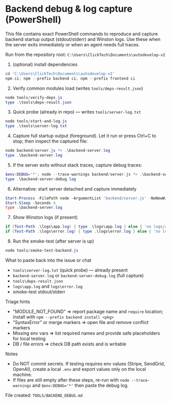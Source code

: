 # Backend debug & log capture (PowerShell)

This file contains exact PowerShell commands to reproduce and capture backend startup output (stdout/stderr) and Winston logs. Use these when the server exits immediately or when an agent needs full traces.

Run from the repository root: `C:\Users\ClickTech\Documents\autodevelop-v2`

1) (optional) install dependencies
```powershell
cd 'C:\Users\ClickTech\Documents\autodevelop-v2'
npm ci; npm --prefix backend ci; npm --prefix frontend ci
```

2) Verify common modules load (writes `tools/deps-result.json`)
```powershell
node tools/verify-deps.js
type .\tools\deps-result.json
```

3) Quick probe (already in repo) — writes `tools/server-log.txt`
```powershell
node tools/start-and-log.js
type .\tools\server-log.txt
```

4) Capture full startup output (foreground). Let it run or press Ctrl+C to stop; then inspect the captured file:
```powershell
node backend/server.js *> .\backend-server.log
type .\backend-server.log
```

5) If the server exits without stack traces, capture debug traces:
```powershell
$env:DEBUG='*'; node --trace-warnings backend/server.js *> .\backend-server-debug.log
type .\backend-server-debug.log
```

6) Alternative: start server detached and capture immediately
```powershell
Start-Process -FilePath node -ArgumentList 'backend/server.js' -NoNewWindow -RedirectStandardOutput .\backend-server.log -RedirectStandardError .\backend-server.log
Start-Sleep -Seconds 4
type .\backend-server.log
```

7) Show Winston logs (if present)
```powershell
if (Test-Path .\logs\app.log) { type .\logs\app.log } else { 'no logs/app.log' }
if (Test-Path .\logs\error.log) { type .\logs\error.log } else { 'no logs/error.log' }
```

8) Run the smoke-test (after server is up)
```powershell
node tools/smoke-test-backend.js
```

What to paste back into the issue or chat
- `tools\server-log.txt` (quick probe) — already present
- `backend-server.log` or `backend-server-debug.log` (full capture)
- `tools\deps-result.json`
- `logs\app.log` and `logs\error.log`
- smoke-test stdout/stderr

Triage hints
- "MODULE_NOT_FOUND" => report package name and `require` location; install with `npm --prefix backend install <pkg>`
- "SyntaxError" or merge markers => open file and remove conflict markers
- Missing env vars => list required names and provide safe placeholders for local testing
- DB / file errors => check DB path exists and is writable

Notes
- Do NOT commit secrets. If testing requires env values (Stripe, SendGrid, OpenAI), create a local `.env` and export values only on the local machine.
- If files are still empty after these steps, re-run with `node --trace-warnings` and `$env:DEBUG='*'` then paste the debug log.

File created: `TOOLS/BACKEND_DEBUG.md`

